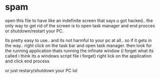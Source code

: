 # spam
open this file to have like an indefinite screen that says u got hacked.. the only way to get rid of the screen is to open task manager and end procces or shutdown/restart your PC. 

Its pretty easy to use.. and its not harmful to your pc at all.. so if it gets in the way.. right click on the task bar and open task manager. then look for the running
application thats running the infinate window (i forget what its called i think its a windows script file i forget) right lick on the application and click end process

or just restary/shutdown your PC lol
